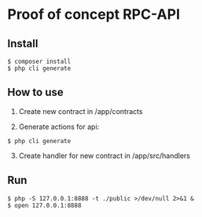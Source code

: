 # Proof of concept RPC-API

## Install
```
$ composer install
$ php cli generate
```

## How to use

1. Create new contract in /app/contracts

2. Generate actions for api:
```
$ php cli generate
```
3. Create handler for new contract in /app/src/handlers

## Run
```
$ php -S 127.0.0.1:8888 -t ./public >/dev/null 2>&1 &
$ open 127.0.0.1:8888
```